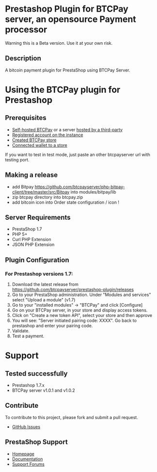# Prestashop Plugin for BTCPay server, an opensource Payment processor

Warning this is a Beta version. Use it at your own risk.

## Description

A bitcoin payment plugin for PrestaShop using BTCPay Server.

# Using the BTCPay plugin for Prestashop

## Prerequisites

* [Self-hosted BTCPay](Deployment.md) or a server [hosted by a third-party](ThirdPartyHosting.md) 
* [Registered account on the instance](RegisterAccount.md)
* [Created BTCPay store](CreateStore.md)
* [Connected wallet to a store](ConnectWallet.md)

If you want to test in test mode, just paste an other btcpayserver url with testing port.

## Making a release

* add Bitpay https://github.com/btcpayserver/php-bitpay-client/tree/master/src/Bitpay into modules/bitpay/lib
* zip btcpay directory into btcpay.zip
* add bitcoin icon into Order state configuration / icon !

## Server Requirements

+ PrestaShop 1.7
+ PHP 5+
+ Curl PHP Extension
+ JSON PHP Extension

## Plugin Configuration

### For Prestashop versions 1.7:

1. Download the latest release from https://github.com/btcpayserver/prestashop-plugin/releases
2. Go to your PrestaShop administration. Under "Modules and services" select "Upload a module" (v1.7)
3. Go to your "installed modules" -> "BTCPay" and click [Configure]<br />
4. Go on your BTCPay server, in your store and display access tokens.
5. Click on "Create a new token API", select your store and then approve
6. You will see: "Server initiated pairing code: XXXX". Go back to prestashop and enter your pairing code.
7. Validate.
8. Test a payment.

# Support

## Tested successfully

* Prestashop 1.7.x
* BTCPay server v1.0.1 and v1.0.2

## Contribute

To contribute to this project, please fork and submit a pull request.
* [GitHub Issues](https://github.com/adapptech/prestashop-plugin/issues)

## PrestaShop Support

* [Homepage](http://www.prestashop.com)
* [Documentation](http://doc.prestashop.com/)
* [Support Forums](http://www.prestashop.com/forums/)
